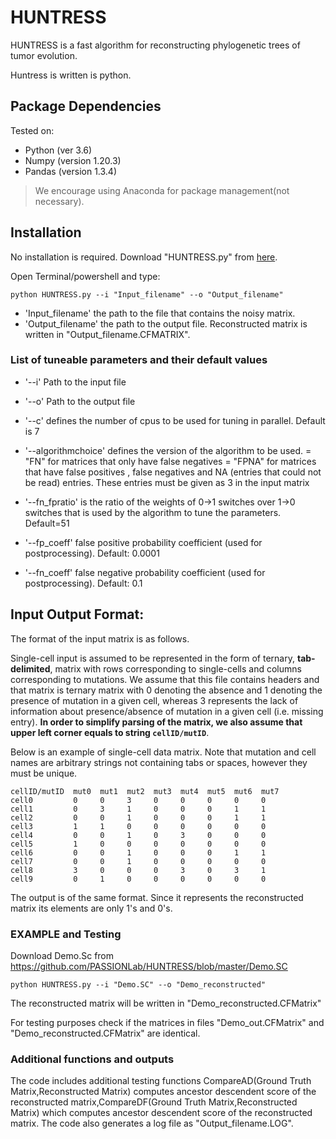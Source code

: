 # HUNTRESS

HUNTRESS is a fast algorithm for reconstructing phylogenetic trees of tumor evolution.

Huntress is written is python. 

## Package Dependencies
Tested on:

- Python   (ver 3.6) 
- Numpy    (version 1.20.3)
- Pandas   (version 1.3.4)

> We encourage using Anaconda for package management(not necessary). 

## Installation
No installation is required. Download "HUNTRESS.py" from [here]( https://github.com/PASSIONLab/HUNTRESS/blob/master/HUNTRESS.py).

Open Terminal/powershell and type:

`python HUNTRESS.py --i "Input_filename" --o "Output_filename" `

- 'Input_filename' the path to the file that contains the noisy matrix.
- 'Output_filename' the path to the output file. Reconstructed matrix is written in "Output_filename.CFMATRIX". 


### List of tuneable parameters and their default values

- '--i' Path to the input file
- '--o' Path to the output file 

- '--c' defines the number of cpus to be used for tuning in parallel. Default is 7

- '--algorithmchoice' defines the version of the algorithm to be used.
           = "FN" for matrices that only have false negatives
           = "FPNA" for matrices that have false positives , false negatives and NA (entries that could not be read) entries. These entries must be given as 3 in the input matrix

- '--fn_fpratio' is the ratio of the weights of 0->1 switches over 1->0 switches that is used by the algorithm to tune the parameters.
 Default=51            

- '--fp_coeff' false positive probability coefficient (used for postprocessing).
 Default: 0.0001

- '--fn_coeff' false negative probability coefficient (used for postprocessing).
 Default: 0.1   

## Input Output Format:
The format of the input matrix is as follows.

Single-cell input is assumed to be represented in the form of ternary, __tab-delimited__, matrix with rows corresponding to single-cells and columns corresponding to mutations. We assume that this file contains headers and that matrix is ternary matrix with 0 denoting the absence and 1 denoting the presence of mutation in a given cell, whereas 3 represents the lack of information about presence/absence of mutation in a given cell (i.e. missing entry). __In order to simplify parsing of the matrix, we also assume that upper left corner equals to string `cellID/mutID`__.

Below is an example of single-cell data matrix. Note that mutation and cell names are arbitrary strings not containing tabs or spaces, however they must be unique.
```
cellID/mutID  mut0  mut1  mut2  mut3  mut4  mut5  mut6  mut7
cell0         0     0     3     0     0     0     0     0
cell1         0     3     1     0     0     0     1     1
cell2         0     0     1     0     0     0     1     1
cell3         1     1     0     0     0     0     0     0
cell4         0     0     1     0     3     0     0     0
cell5         1     0     0     0     0     0     0     0
cell6         0     0     1     0     0     0     1     1
cell7         0     0     1     0     0     0     0     0
cell8         3     0     0     0     3     0     3     1
cell9         0     1     0     0     0     0     0     0
```

The output is of the same format. Since it represents the reconstructed matrix its elements are only 1's and 0's. 

### EXAMPLE and Testing 

Download Demo.Sc from https://github.com/PASSIONLab/HUNTRESS/blob/master/Demo.SC 

`python HUNTRESS.py --i "Demo.SC" --o "Demo_reconstructed" `

The reconstructed matrix will be written in "Demo_reconstructed.CFMatrix"

For testing purposes check if the matrices in files "Demo_out.CFMatrix" and "Demo_reconstructed.CFMatrix" are identical.

### Additional functions and outputs
The code includes additional testing functions CompareAD(Ground Truth Matrix,Reconstructed Matrix) computes ancestor descendent score of the reconstructed matrix,CompareDF(Ground Truth Matrix,Reconstructed Matrix) which computes ancestor descendent score of the reconstructed matrix. The code also generates a log file as "Output_filename.LOG". 



